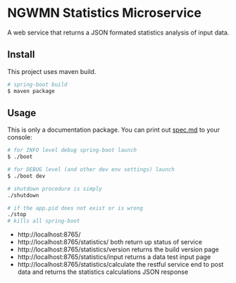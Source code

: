 NGWMN Statistics Microservice
================================

A web service that returns a JSON formated statistics analysis of input data.

## Install

This project uses maven build.

```sh
# spring-boot build
$ maven package
```

## Usage

This is only a documentation package. You can print out [spec.md](spec.md) to your console:

```sh
# for INFO level debug spring-boot launch
$ ./boot

# for DEBUG level (and other dev env settings) launch
$ ./boot dev

# shutdown procedure is simply
./shutdown

# if the app.pid does not exist or is wrong
./stop
# kills all spring-boot
```


* http://localhost:8765/
* http://localhost:8765/statistics/
	both return up status of service
* http://localhost:8765/statistics/version
	returns the build version page
* http://localhost:8765/statistics/input
	returns a data test input page
* http://localhost:8765/statistics/calculate
	the restful service end to post data and returns the statistics calculations JSON response

